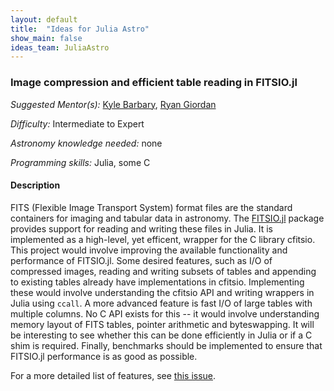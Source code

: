 ```yaml
---
layout: default
title:  "Ideas for Julia Astro"
show_main: false
ideas_team: JuliaAstro
---
```


### Image compression and efficient table reading in FITSIO.jl

*Suggested Mentor(s):* [Kyle Barbary](http://github.com/kbarbary), [Ryan Giordan](https://github.com/rgiordan)

*Difficulty:* Intermediate to Expert

*Astronomy knowledge needed:* none

*Programming skills:* Julia, some C

#### Description

FITS (Flexible Image Transport System) format files are the standard
containers for imaging and tabular data in astronomy. The
[FITSIO.jl](https://github.com/JuliaAstro/FITSIO.jl) package provides
support for reading and writing these files in Julia. It is
implemented as a high-level, yet efficent, wrapper for the C library
cfitsio. This project would involve improving the available
functionality and performance of FITSIO.jl. Some desired features,
such as I/O of compressed images, reading and writing subsets of
tables and appending to existing tables already have implementations
in cfitsio. Implementing these would involve understanding the cfitsio
API and writing wrappers in Julia using `ccall`. A more advanced
feature is fast I/O of large tables with multiple columns. No C API
exists for this -- it would involve understanding memory layout of
FITS tables, pointer arithmetic and byteswapping. It will be
interesting to see whether this can be done efficiently in Julia or if
a C shim is required. Finally, benchmarks should be implemented to
ensure that FITSIO.jl performance is as good as possible.

For a more detailed list of features, see [this
issue](https://github.com/JuliaAstro/FITSIO.jl/issues/37).
